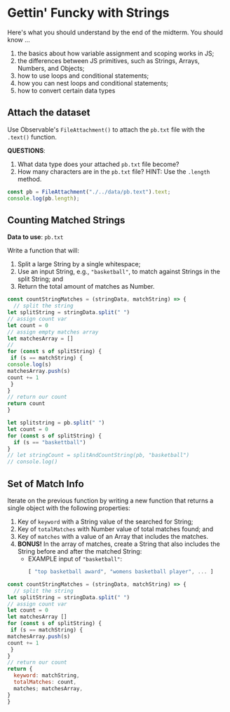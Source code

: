 # Gettin' Funcky with Strings

Here's what you should understand by the end of the midterm. You should know ...

1. the basics about how variable assignment and scoping works in JS;
2. the differences between JS primitives, such as Strings, Arrays, Numbers, and Objects;
3. how to use loops and conditional statements;
4. how you can nest loops and conditional statements;
5. how to convert certain data types

## Attach the dataset

Use Observable's `FileAttachment()` to attach the `pb.txt` file with the `.text()` function.

**QUESTIONS**: 

1. What data type does your attached `pb.txt` file become?
2. How many characters are in the `pb.txt` file? HINT: Use the `.length` method.
```js
const pb = FileAttachment("./../data/pb.text").text;
console.log(pb.length);
```
## Counting Matched Strings

**Data to use**: `pb.txt`

Write a function that will:

1. Split a large String by a single whitespace;
2. Use an input String, e.g., `"basketball"`, to match against Strings in the split String; and
3. Return the total amount of matches as Number.

```js
const countStringMatches = (stringData, matchString) => {
  // split the string
let splitString = stringData.split(" ")
// assign count var
let count = 0
// assign empty matches array
let matchesArray = []
//
for (const s of splitString) {
 if (s == matchString) {
console.log(s)
matchesArray.push(s)
count += 1
 }
}
// return our count
return count
}
```

```js
let splitstring = pb.split(" ")
let count = 0
for (const s of splitString) {
  if (s == "baskettball")
}
// let stringCount = splitAndCountString(pb, "basketball")
// console.log()
```
## Set of Match Info

Iterate on the previous function by writing a new function that returns a single object with the following properties:

1. Key of `keyword` with a String value of the searched for String;
2. Key of `totalMatches` with Number value of total matches found; and
3. Key of `matches` with a value of an Array that includes the matches.
4. **BONUS!** In the array of matches, create a String that also includes the String before and after the matched String:
    - EXAMPLE input of `"basketball"`:
      ```javascript
      [ "top basketball award", "womens basketball player", ... ]
      ```
```js
const countStringMatches = (stringData, matchString) => {
  // split the string
let splitString = stringData.split(" ")
// assign count var
let count = 0
let matchesArray []
for (const s of splitString) {
 if (s == matchString) {
matchesArray.push(s)
count += 1
 }
}
// return our count
return {
  keyword: matchString,
  totalMatches: count,
  matches; matchesArray,
}
}
```